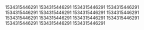 1534315446291
1534315446291
1534315446291
1534315446291
1534315446291
1534315446291
1534315446291
1534315446291
1534315446291
1534315446291
1534315446291
1534315446291
1534315446291
1534315446291
1534315446291
